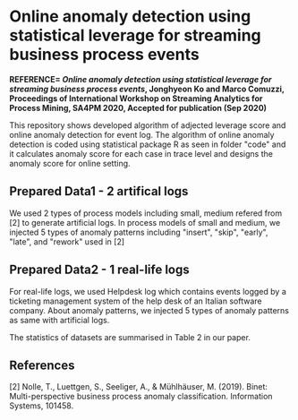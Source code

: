 # Online anomaly detection using statistical leverage for streaming business process events
__REFERENCE= *Online anomaly detection using statistical leverage for streaming business process events*, Jonghyeon Ko and Marco Comuzzi, Proceedings of International Workshop on Streaming Analytics for Process Mining, SA4PM 2020, Accepted for publication (Sep 2020)__

This repository shows developed algorithm of adjected leverage score and online anomaly detection for event log.
The algorithm of online anomaly detection is coded using statistical package R as seen in folder "code" and it calculates anomaly score for each case in trace level and designs the anomaly score for online setting. 

## Prepared Data1 - 2 artifical logs
We used 2 types of process models including small, medium refered from [2] to generate artificial logs. In process models of small and medium, we injected 5 types of anomaly patterns including "insert", "skip", "early", "late", and "rework" used in [2]

## Prepared Data2 - 1 real-life logs
For real-life logs, we used Helpdesk log which contains events logged by a ticketing management system of the help desk of an Italian software company.
About anomaly patterns, we injected 5 types of anomaly patterns as same with artificial logs.

The statistics of datasets are summarised in Table 2 in our paper.


## References
[2] Nolle, T., Luettgen, S., Seeliger, A., & Mühlhäuser, M. (2019). Binet: Multi-perspective business process anomaly classification. Information Systems, 101458.

